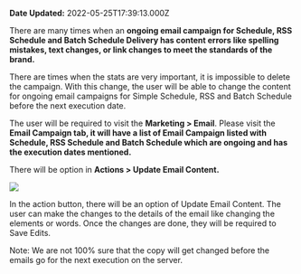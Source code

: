**Date Updated:** 2022-05-25T17:39:13.000Z

There are many times when an **ongoing email campaign for Schedule, RSS Schedule and Batch Schedule Delivery has content errors like spelling mistakes, text changes, or link changes to meet the standards of the brand.** 

  
There are times when the stats are very important, it is impossible to delete the campaign. With this change, the user will be able to change the content for ongoing email campaigns for Simple Schedule, RSS and Batch Schedule before the next execution date. 

  
The user will be required to visit the **Marketing > Email**. Please visit the **Email Campaign tab, it will have a list of Email Campaign listed with Schedule, RSS Schedule and Batch Schedule which are ongoing and has the execution dates mentioned.**  
  
There will be option in **Actions > Update Email Content.** 
  
  
![](https://s3.amazonaws.com/cdn.freshdesk.com/data/helpdesk/attachments/production/48227947650/original/sLmFh9toZu1lROkycsJOOozLL2e8DtRPqg.png?1653391510)

  
In the action button, there will be an option of Update Email Content. The user can make the changes to the details of the email like changing the elements or words. Once the changes are done, they will be required to Save Edits.  
  
  
Note: We are not 100% sure that the copy will get changed before the emails go for the next execution on the server.